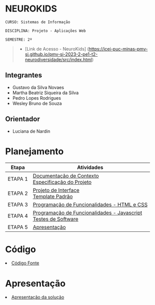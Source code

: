 # NEUROKIDS
`CURSO: Sistemas de Informação`

`DISCIPLINA: Projeto - Aplicações Web`

`SEMESTRE: 2º`

> - [Link de Acesso - NeuroKids] (https://icei-puc-minas-pmv-si.github.io/pmv-si-2023-2-pe1-t2-neurodiversidade/src/index.html)

## Integrantes

* Gustavo da Silva Novaes
* Martha Beatriz Siqueira da Silva
* Pedro Lopes Rodrigues
* Wesley Bruno de Souza

## Orientador

* Luciana de Nardin

# Planejamento

| Etapa         | Atividades |
|  :----:   | ----------- |
| ETAPA 1         |[Documentação de Contexto](docs/context.md) <br> [Especificação do Projeto](docs/especification.md) |
| ETAPA 2         |[Projeto de Interface](docs/interface.md) <br> [Template Padrão](docs/template.md) |
| ETAPA 3         |[Programação de Funcionalidades - HTML e CSS](docs/development.md) |
| ETAPA 4        |[Programação de Funcionalidades - Javascript](docs/development.md) <br> [Testes de Software ](docs/tests.md) |
| ETAPA 5         | [Apresentação](presentation/README.md) |

# Código

<li><a href="src/README.md"> Código Fonte</a></li>

# Apresentação

<li><a href="presentation/README.md"> Apresentação da solução</a></li>
